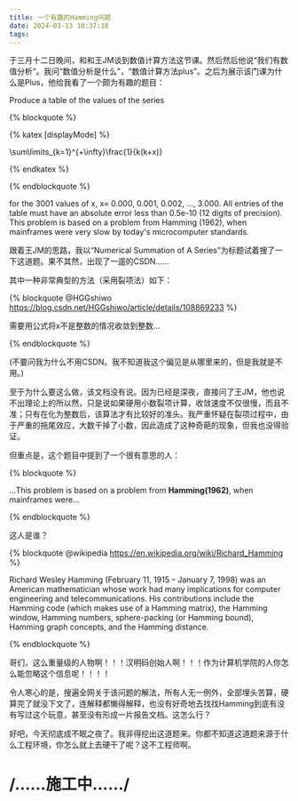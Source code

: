 ```yaml
---
title: 一个有趣的Hamming问题
date: 2024-03-13 10:37:18
tags:
---
```


于三月十二日晚间，和和王JM谈到数值计算方法这节课。然后然后他说“我们有数值分析“。我问“数值分析是什么”，“数值计算方法plus”。之后为展示该门课为什么是Plus，他给我看了一个颇为有趣的题目：

Produce a table of the values of the series  

{% blockquote %}

{% katex [displayMode] %}

\sum\limits_{k=1}^{+\infty}\frac{1}{k(k+x)}

{% endkatex %}

{% endblockquote %}

 for the 3001 values of x, x= 0.000, 0.001, 0.002, ..., 3.000. All entries of the table must have an absolute error less than 0.5e-10 (12 digits of precision). This problem is based on a problem from Hamming (1962), when mainframes were very slow by today's microcomputer standards.

跟着王JM的思路，我以“Numerical Summation of A Series”为标题试着搜了一下这道题。果不其然，出现了一遛的CSDN……

其中一种非常典型的方法（采用裂项法）如下：

{% blockquote @HGGshiwo https://blog.csdn.net/HGGshiwo/article/details/108869233 %}

需要用公式将x不是整数的情况收敛到整数...

{% endblockquote %}

(不要问我为什么不用CSDN。我不知道我这个偏见是从哪里来的，但是我就是不用。)

至于为什么要这么做，该文档没有说。因为已经是深夜，直接问了王JM，他也说不出理论上的所以然，只是说如果硬用小数裂项计算，收敛速度不仅很慢，而且不准；只有在化为整数后，该算法才有比较好的准头。我严重怀疑在裂项过程中，由于严重的拖尾效应，大数干掉了小数，因此造成了这种奇葩的现象，但我也没得验证。

但重点是，这个题目中提到了一个很有意思的人：

{% blockquote %}

...This problem is based on a problem from **Hamming(1962)**, when mainframes were...

{% endblockquote %}

这人是谁？

{% blockquote  @wikipedia https://en.wikipedia.org/wiki/Richard_Hamming %}

Richard Wesley Hamming (February 11, 1915 – January 7, 1998) was an American mathematician whose work had many implications for computer engineering and telecommunications. His contributions include the Hamming code (which makes use of a Hamming matrix), the Hamming window, Hamming numbers, sphere-packing (or Hamming bound), Hamming graph concepts, and the Hamming distance.

{% endblockquote %}

哥们，这么重量级的人物啊！！！汉明码创始人啊！！！作为计算机学院的人你怎么能忽略这个信息呢！！！！

令人寒心的是，搜遍全网关于该问题的解法，所有人无一例外，全部埋头苦算，硬算完了就没下文了，连解释都懒得解释，也没有好奇地去找找Hamming到底有没有写过这个玩意，甚至没有形成一片报告文档。这怎么行？

好吧，今天彻底成不眠之夜了。我非得挖出这道题来。你都不知道这道题来源于什么工程环境，你怎么就上去硬干了呢？这不工程师啊。

# /……施工中……/
